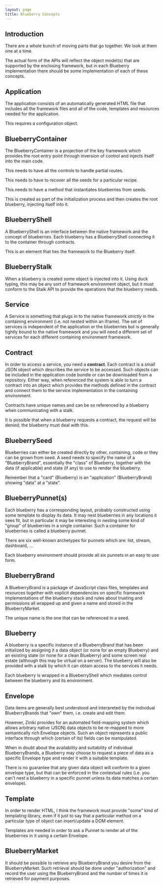 ```yaml
---
layout: page
title: Blueberry Concepts
---
```


## Introduction

There are a whole bunch of moving parts that go together.
We look at them one at a time.

The actual form of the APIs will reflect the object model(s) that
are supported by the enclosing framework, but in each Blueberry
implementation there should be some implementation of each of these
concepts.

## Application

The application consists of an automatically generated HTML file that
includes all the framework files and all of the code, templates and
resources needed for the application.

This requires a configuration object.

## BlueberryContainer

The BlueberryContainer is a projection of the key framework which
provides the root entry point through inversion of control and injects
itself into the main code.

This needs to have all the controls to handle partial routes.

This needs to have to recover all the seeds for a particular recipe.

This needs to have a method that instantiates blueberries from seeds.

This is created as part of the initialization process and then creates
the root blueberry, injecting itself into it.

## BlueberryShell

A BlueberryShell is an interface between the native framework and the
concept of blueberries.  Each blueberry has a BlueberryShell
connecting it to the container through contracts.

This is an element that ties the framework to the Blueberry itself.

## BlueberryStalk

When a blueberry is created some object is injected into it.  Using
duck typing, this may be any sort of framework environment object, but
it must conform to the Stalk API to provide the operations that the
blueberry needs.

## Service

A Service is something that plugs in to the native framework
_strictly_ in the containing environment (i.e. not nested within an
iframe).  The set of services is independent of the application or the
blueberries but is generally tightly bound to the native framework and
you will need a different set of services for each different
containing environment framework.

## Contract

In order to access a service, you need a **contract**.  Each contract
is a small JSON object which describes the service to be accessed.
Such objects can be included in the application code bundle or can be
downloaded from a repository.  Either way, when referenced the system
is able to turn a contract into an object which provides the methods
defined in the contract and connect them to the service implementation
in the containing environment.

Contracts have unique names and can be so referenced by a blueberry
when communicating with a stalk.

It is possible that when a blueberry requests a contract, the request
will be denied; the blueberry must deal with this.

## BlueberrySeed

Blueberries can either be created directly by other, containing, code
or they can be grown from seed.  A seed needs to specify the name of a
"BlueberryBrand", essentially the "class" of Blueberry, together with
the data (if applicable) and state (if any) to use to render the
blueberry.

Remember that a "card" (Blueberry) is an "application"
(BlueberryBrand) showing "data" at a "state".

## BlueberryPunnet(s)

Each blueberry has a corresponding layout, probably constructed using
some template to display its data.  It may nest blueberries in any
locations it sees fit, but in particular it may be interesting in
nesting some kind of "group" of blueberries in a single container.
Such a container for blueberries is called a blueberry punnet.

There are six well-known archetypes for punnets which are: list,
stream, dashboard, ...

Each blueberry environment should provide all six punnets in an easy
to use form.

## BlueberryBrand

A BlueberryBrand is a package of JavaScript class files, templates and
resources together with explicit dependencies on specific framework
implementations of the blueberry stack and rules about trusting and
permissions all wrapped up and given a name and stored in the
BlueberryMarket.

The unique name is the one that can be referenced in a seed.

## Blueberry

A blueberry is a specific instance of a BlueberryBrand that has been
initialized by assigning it a data object (or none for an empty
Blueberry) and an existing state (or none for a clean Blueberry) and
some screen real estate (although this may be virtual on a server).
The blueberry will also be provided with a stalk by which it can
obtain access to the services it needs.

Each blueberry is wrapped in a BlueberryShell which mediates control
between the blueberry and its environment.

## Envelope

Data items are generally best understood and interpreted by the
individual BlueberryBrands that "own" them, i.e. create and edit them.

However, Ziniki provides for an automated field-mapping system which
allows arbitrary native (JSON) data objects to be re-mapped to more
semantically rich Envelope objects.  Such an object represents a
public interface through which (certain of its) fields can be
manipulated.

When in doubt about the availability and suitability of individual
BlueberryBrands, a Blueberry may choose to request a piece of data as
a specific Envelope type and render it with a suitable template.

There is no guarantee that any given data object will conform to a
given envelope type, but that can be enforced in the contextual rules
(i.e. you can't nest a blueberry in a specific punnet unless its data
matches a certain envelope).

## Template

In order to render HTML, I think the framework must provide "some"
kind of templating library, even if it just to say that a particular
method on a particular type of object can insert/update a DOM element.

Templates are needed in order to ask a Punnet to render all of the
blueberries in it using a certain Envelope.

## BlueberryMarket

It should be possible to retrieve any BlueberryBrand you desire from
the BlueberryMarket.  Such retrieval should be done under
"authorization" and record the user using the BlueberryBrand and the
number of times it is retrieved for payment purposes.